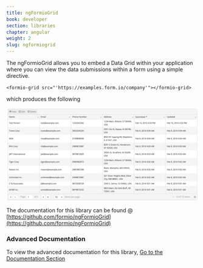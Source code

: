 ```yaml
---
title: ngFormioGrid
book: developer
section: libraries
chapter: angular
weight: 2
slug: ngformiogrid
---
```

The ngFormioGrid allows you to embed a Data Grid within your application where you can view the data submissions within a form using a simple directive.

```
<formio-grid src="'https://examples.form.io/company'"></formio-grid>
```

which produces the following

![](/assets/img/userguide/datagrid.png)

The documentation for this library can be found @ [https://github.com/formio/ngFormioGrid](https://github.com/formio/ngFormioGrid)

### Advanced Documentation

To view the advanced documentation for this library, [Go to the Documentation Section](https://github.com/formio/ngFormioGrid/wiki)

